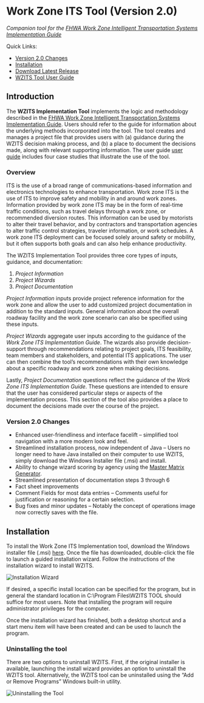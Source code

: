 # Work Zone ITS Tool (Version 2.0)

*Companion tool for the [FHWA Work Zone Intelligent Transportation Systems Implementation Guide](https://ops.fhwa.dot.gov/publications/fhwahop14008/fhwahop14008.pdf)*

Quick Links:
* [Version 2.0 Changes](#version-two-changes)
* [Installation](#installation)
* [Download Latest Release](https://github.com/kittelson/WZITS_Tool/releases)
* [WZITS Tool User Guide](WZITS%20User%20Guide%20V2_1.pdf)

## Introduction

The **WZITS Implementation Tool** implements the logic and methodology described in the 
[FHWA Work Zone Intelligent Transportation Systems Implementation Guide](https://ops.fhwa.dot.gov/publications/fhwahop14008/fhwahop14008.pdf). 
Users should refer to the guide for information about the underlying methods incorporated into the tool. The tool creates
and manages a project file that provides users with (a) guidance during the WZITS decision making
process, and (b) a place to document the decisions made, along with relevant supporting 
information. The user guide [user guide](WZITS%20User%20Guide%20V2_1.pdf) includes four case studies that illustrate the use of the tool.

### Overview

ITS is the use of a broad range of communications-based information and electronics
technologies to enhance transportation. Work zone ITS is the use of ITS to improve safety and
mobility in and around work zones. Information provided by work zone ITS may be in the form of
real-time traffic conditions, such as travel delays through a work zone, or recommended
diversion routes. This information can be used by motorists to alter their travel behavior, and by
contractors and transportation agencies to alter traffic control strategies, traveler information, or
work schedules. A work zone ITS deployment can be focused solely around safety or mobility,
but it often supports both goals and can also help enhance productivity.

The WZITS Implementation Tool provides three core types of inputs, guidance, and
documentation:

1. *Project Information*
2. *Project Wizards*
3. *Project Documentation*

*Project Information* inputs provide project reference information for the work zone and allow the
user to add customized project documentation in addition to the standard inputs. General
information about the overall roadway facility and the work zone scenario can also be specified
using these inputs.

*Project Wizards* aggregate user inputs according to the guidance of the *Work Zone ITS
Implementation Guide*. The wizards also provide decision-support through recommendations
relating to project goals, ITS feasibility, team members and stakeholders, and potential ITS
applications. The user can then combine the tool’s recommendations with their own knowledge
about a specific roadway and work zone when making decisions.

Lastly, *Project Documentation* questions reflect the guidance of the *Work Zone ITS
Implementation Guide*. These questions are intended to ensure that the user has considered
particular steps or aspects of the implementation process. This section of the tool also provides a
place to document the decisions made over the course of the project.

### Version 2.0 Changes
* Enhanced user-friendliness and interface facelift – simplified tool navigation with a more modern look and feel.
* Streamlined installation process, now independent of Java – Users no longer need to have Java installed on their computer to use WZITS, simply download the Windows Installer file (.msi) and install.
* Ability to change wizard scoring by agency using the [Master Matrix Generator](Master_Matrix_Generator_V3.xlsm).
* Streamlined presentation of documentation steps 3 through 6
* Fact sheet improvements
* Comment Fields for most data entries – Comments useful for justification or reasoning for a certain selection. 
* Bug fixes and minor updates – Notably the concept of operations image now correctly saves with the file. 


## Installation

To install the Work Zone ITS Implementation tool, download the Windows installer file (.msi) 
[here](https://github.com/kittelson/WZITS_Tool/releases). Once the file has downloaded, double-click the file to launch
a guided installation wizard. Follow the instructions of the installation wizard to install WZITS.  

![Installation Wizard](img/install_1.png)

If desired, a specific install location can be specified for the program, but in general the standard location 
in C:\Program Files\WZITS TOOL should suffice for most users.  Note that installing the program will 
require administrator privileges for the computer.

Once the installation wizard has finished, both a desktop shortcut and a start menu item will have been created and can
be used to launch the program.


### Uninstalling the tool

There are two options to uninstall WZITS.  First, if the original installer is available, launching the install wizard
provides an option to uninstall the WZITS tool.  Alternatively, the WZITS tool can be uninstalled using the 
“Add or Remove Programs” Windows built-in utility.

![Uninstalling the Tool](img/install_2.png)
